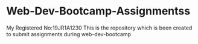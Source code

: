 # Web-Dev-Bootcamp-Assignmentss
My Registered No:19JR1A1230 This is the repository which is been created to submit assignments during web-dev-bootcamp
